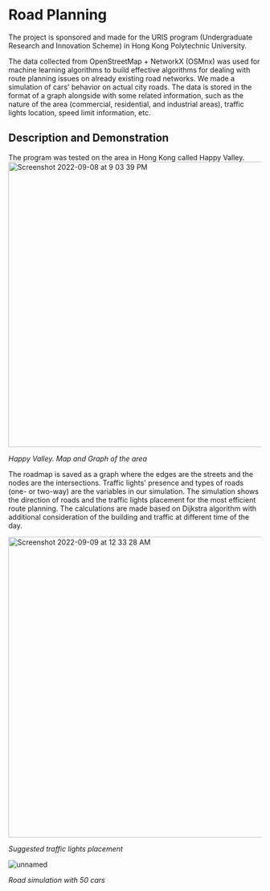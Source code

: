 # Road Planning 

The project is sponsored and made for the URIS program (Undergraduate Research and Innovation Scheme) in Hong Kong Polytechnic University.


The data collected from OpenStreetMap + NetworkX (OSMnx) was used for machine learning algorithms to build effective algorithms for dealing with route planning issues on already existing road networks. We made a simulation of cars' behavior on actual city roads. The data is stored in the format of a graph alongside with some related information, such as the nature of the area (commercial, residential, and industrial areas), traffic lights location, speed limit information, etc. 

## Description and Demonstration
The program was tested on the area in Hong Kong called Happy Valley.
<img width="567" alt="Screenshot 2022-09-08 at 9 03 39 PM" src="https://user-images.githubusercontent.com/53049009/189129054-2b16eef2-bbe6-4f3f-ac4f-ff5bc9d3841b.png">


*Happy Valley. Map and Graph of the area*

The roadmap is saved as a graph where the edges are the streets and the nodes are the intersections. Traffic lights' presence and types of roads (one- or two-way) are the variables in our simulation. The simulation shows the direction of roads and the traffic lights placement for the most efficient route planning. The calculations are made based on Dijkstra algorithm with additional consideration of the building and traffic at different time of the day.

<img width="597" alt="Screenshot 2022-09-09 at 12 33 28 AM" src="https://user-images.githubusercontent.com/53049009/189176975-163146b9-024f-49f3-a430-e46504a51b3b.png">


*Suggested traffic lights placement*


![unnamed](https://user-images.githubusercontent.com/53049009/187441229-a33d463c-1465-420f-a856-7e8a27475810.gif)


*Road simulation with 50 cars*
